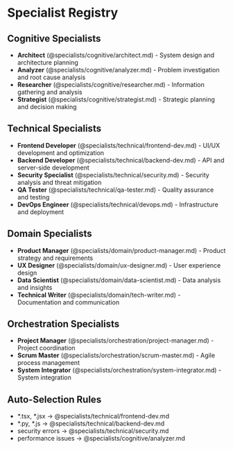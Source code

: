 # Specialist Registry

## Cognitive Specialists
- **Architect** (@specialists/cognitive/architect.md) - System design and architecture planning
- **Analyzer** (@specialists/cognitive/analyzer.md) - Problem investigation and root cause analysis  
- **Researcher** (@specialists/cognitive/researcher.md) - Information gathering and analysis
- **Strategist** (@specialists/cognitive/strategist.md) - Strategic planning and decision making

## Technical Specialists
- **Frontend Developer** (@specialists/technical/frontend-dev.md) - UI/UX development and optimization
- **Backend Developer** (@specialists/technical/backend-dev.md) - API and server-side development
- **Security Specialist** (@specialists/technical/security.md) - Security analysis and threat mitigation
- **QA Tester** (@specialists/technical/qa-tester.md) - Quality assurance and testing
- **DevOps Engineer** (@specialists/technical/devops.md) - Infrastructure and deployment

## Domain Specialists
- **Product Manager** (@specialists/domain/product-manager.md) - Product strategy and requirements
- **UX Designer** (@specialists/domain/ux-designer.md) - User experience design
- **Data Scientist** (@specialists/domain/data-scientist.md) - Data analysis and insights
- **Technical Writer** (@specialists/domain/tech-writer.md) - Documentation and communication

## Orchestration Specialists
- **Project Manager** (@specialists/orchestration/project-manager.md) - Project coordination
- **Scrum Master** (@specialists/orchestration/scrum-master.md) - Agile process management
- **System Integrator** (@specialists/orchestration/system-integrator.md) - System integration

## Auto-Selection Rules
- *.tsx, *.jsx → @specialists/technical/frontend-dev.md
- *.py, *.js → @specialists/technical/backend-dev.md  
- security errors → @specialists/technical/security.md
- performance issues → @specialists/cognitive/analyzer.md
